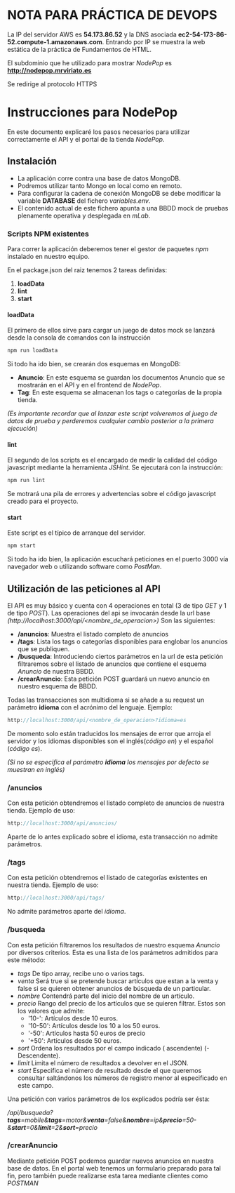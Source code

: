 # NOTA PARA PRÁCTICA DE DEVOPS

La IP del servidor AWS es **54.173.86.52** y la DNS asociada **ec2-54-173-86-52.compute-1.amazonaws.com**. 
Entrando por IP se muestra la web estática de la práctica de Fundamentos de HTML.

El subdominio que he utilizado para mostrar *NodePop* es **http://nodepop.mrviriato.es**

Se redirige al protocolo HTTPS


# Instrucciones para NodePop
En este documento explicaré los pasos necesarios para utilizar correctamente el API y el portal de la tienda *NodePop*.

## Instalación
* La aplicación corre contra una base de datos MongoDB.
* Podremos utilizar tanto Mongo en local como en remoto. 
* Para configurar la cadena de conexión MongoDB se debe modificar la variable **DATABASE** del fichero *variables.env*.
* El contenido actual de este fichero apunta a una BBDD mock de pruebas plenamente operativa y desplegada en *mLab*.

### Scripts NPM existentes
Para correr la aplicación deberemos tener el gestor de paquetes *npm* instalado en nuestro equipo.

En el package.json del raiz tenemos 2 tareas definidas:
1. **loadData**
1. **lint**
1. **start**
#### loadData
El primero de ellos sirve para cargar un juego de datos mock se lanzará desde la consola de comandos con la instrucción 
```javascript
npm run loadData
```
Si todo ha ido bien, se crearán dos esquemas en MongoDB:

* **Anuncio**: En este esquema se guardan los documentos Anuncio que se mostrarán en el API y en el frontend de *NodePop*.
* **Tag**: En este esquema se almacenan los tags o categorías de la propia tienda.

*(Es importante recordar que al lanzar este script volveremos al juego de datos de prueba y perderemos cualquier cambio posterior a la primera ejecución)*

#### lint
El segundo de los scripts es el encargado de medir la calidad del código javascript mediante la herramienta *JSHint*.
Se ejecutará con la instrucción:
```javascript
npm run lint
```
Se motrará una pila de errores y advertencias sobre el código javascript creado para el proyecto.

#### start
Este script es el típico de arranque del servidor. 
```javascript
npm start
```
Si todo ha ido bien, la aplicación escuchará peticiones en el puerto 3000 vía navegador web o utilizando software como *PostMan*.


## Utilización de las peticiones al API

El API es muy básico y cuenta con 4 operaciones en total (3 de tipo *GET* y 1 de tipo *POST*).
Las operaciones del api se invocarán desde la url base *(http://localhost:3000/api/<nombre_de_operacion>)*
Son las siguientes:

* **/anuncios**: Muestra el listado completo de anuncios
* **/tags**: Lista los tags o categorías disponibles para englobar los anuncios que se publiquen.
* **/busqueda**: Introduciendo ciertos parámetros en la url de esta petición filtraremos sobre el listado de anuncios que contiene el esquema *Anuncio* de nuestra BBDD.
* **/crearAnuncio**: Esta petición POST guardará un nuevo anuncio en nuestro esquema de BBDD.

Todas las transacciones son multidioma si se añade a su request un parámetro **idioma** con el acrónimo del lenguaje. Ejemplo:
 ```javascript
http://localhost:3000/api/<nombre_de_operacion>?idioma=es
```
De momento solo están traducidos los mensajes de error que arroja el servidor y los idiomas disponibles son el inglés(*código en*) y el español (*código es*).

*(Si no se especifica el parámetro **idioma** los mensajes por defecto se muestran en inglés)*

### /anuncios
Con esta petición obtendremos el listado completo de anuncios de nuestra tienda.
Ejemplo de uso:

 ```javascript
http://localhost:3000/api/anuncios/
```
Aparte de lo antes explicado sobre el idioma, esta transacción no admite parámetros.

### /tags
Con esta petición obtendremos el listado de categorías existentes en nuestra tienda.
Ejemplo de uso:

 ```javascript
http://localhost:3000/api/tags/
```
No admite parámetros aparte del *idioma*.

### /busqueda
Con esta petición filtraremos los resultados de nuestro esquema *Anuncio* por diversos criterios. Esta es una lista de los parámetros admitidos para este método:
* *tags* De tipo array, recibe uno o varios tags.
* *venta* Será true si se pretende buscar artículos que estan a la venta y false si se quieren obtener anuncios de búsqueda de un particular.
* *nombre* Contendrá parte del inicio del nombre de un artículo.
* *precio* Rango del precio de los artículos que se quieren filtrar. Estos son los valores que admite:
  * '10-': Artículos desde 10 euros.
  * '10-50': Artículos desde los 10 a los 50 euros.
  * '-50': Artículos hasta 50 euros de precio
  * '+50': Artículos desde 50 euros.
* *sort* Ordena los resultados por el campo indicado (<campo> ascendente) (-<campo> Descendente).
* *limit* Limita el número de resultados a devolver en el JSON.
* *start* Especifica el número de resultado desde el que queremos consultar saltándonos los números de registro menor al especificado en este campo.

Una petición con varios parámetros de los explicados podría ser ésta:

*/api/busqueda?**tags**=mobile&**tags**=motor&**venta**=false&**nombre**=ip&**precio**=50-&**start**=0&**limit**=2&**sort**=precio*

### /crearAnuncio
Mediante petición POST podemos guardar nuevos anuncios en nuestra base de datos.
En el portal web tenemos un formulario preparado para tal fin, pero también puede realizarse esta tarea mediante clientes como *POSTMAN*
